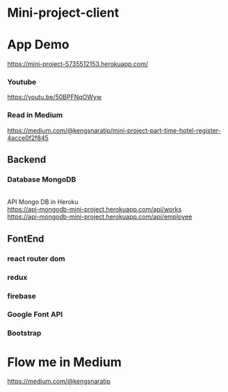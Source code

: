 # Mini-project-client
# App Demo
https://mini-project-5735512153.herokuapp.com/
### Youtube
https://youtu.be/50BPFNqOWyw 
### Read in Medium
https://medium.com/@kengsnaratip/mini-project-part-time-hotel-register-4acce0f2f845
## Backend
### Database MongoDB
</br> API Mongo DB in Heroku </br>
https://api-mongodb-mini-project.herokuapp.com/api/works  </br>
https://api-mongodb-mini-project.herokuapp.com/api/employee </br>
## FontEnd
### react router dom
### redux
### firebase
### Google Font API
### Bootstrap
# Flow me in Medium
https://medium.com/@kengsnaratip
